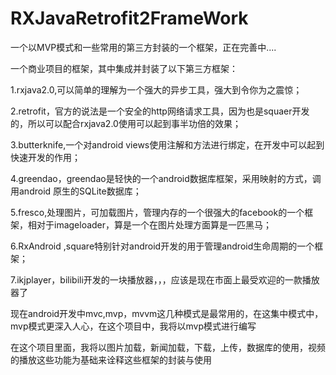 # RXJavaRetrofit2FrameWork
一个以MVP模式和一些常用的第三方封装的一个框架，正在完善中....

一个商业项目的框架，其中集成并封装了以下第三方框架：

1.rxjava2.0,可以简单的理解为一个强大的异步工具，强大到令你为之震惊；

2.retrofit，官方的说法是一个安全的http网络请求工具，因为也是squaer开发的，所以可以配合rxjava2.0使用可以起到事半功倍的效果；

3.butterknife,一个对android views使用注解和方法进行绑定，在开发中可以起到快速开发的作用；

4.greendao，greendao是轻快的一个android数据库框架，采用映射的方式，调用android 原生的SQLite数据库；

5.fresco,处理图片，可加载图片，管理内存的一个很强大的facebook的一个框架，相对于imageloader，算是一个在图片处理方面算是一匹黑马；

6.RxAndroid ,square特别针对android开发的用于管理android生命周期的一个框架；

7.ikjplayer，bilibili开发的一块播放器，，，应该是现在市面上最受欢迎的一款播放器了

现在android开发中mvc,mvp，mvvm这几种模式是最常用的，在这集中模式中，mvp模式更深入人心，在这个项目中，我将以mvp模式进行编写



在这个项目里面，我将以图片加载，新闻加载，下载，上传，数据库的使用，视频的播放这些功能为基础来诠释这些框架的封装与使用
